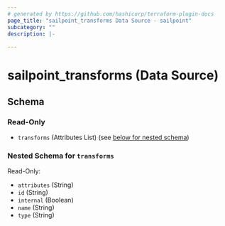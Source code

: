 ```yaml
---
# generated by https://github.com/hashicorp/terraform-plugin-docs
page_title: "sailpoint_transforms Data Source - sailpoint"
subcategory: ""
description: |-
  
---
```


# sailpoint_transforms (Data Source)





<!-- schema generated by tfplugindocs -->
## Schema

### Read-Only

- `transforms` (Attributes List) (see [below for nested schema](#nestedatt--transforms))

<a id="nestedatt--transforms"></a>
### Nested Schema for `transforms`

Read-Only:

- `attributes` (String)
- `id` (String)
- `internal` (Boolean)
- `name` (String)
- `type` (String)
